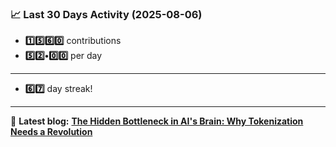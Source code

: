 <!--START_STATS-->
### 📈 Last 30 Days Activity (2025-08-06)  
- **1️⃣5️⃣6️⃣0️⃣** contributions  
- **5️⃣2️⃣•0️⃣0️⃣** per day
---
- **6️⃣7️⃣** day streak!
---
📝 **Latest blog:** [**The Hidden Bottleneck in AI's Brain: Why Tokenization Needs a Revolution**](https://andriak.com/blog/tokenization-revolution)
<!--END_STATS-->
